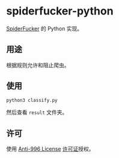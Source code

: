 # spiderfucker-python

[SpiderFucker](https://github.com/FastGitORG/SpiderFucker/) 的 Python 实现。

## 用途

根据规则允许和阻止爬虫。

## 使用

```bash
python3 classify.py
```

然后查看 `result` 文件夹。

## 许可

使用 [Anti-996 License](https://github.com/kattgu7/Anti-996-License) [许可证](https://github.com/Kinetix-Lee/spiderfucker-python/blob/master/LICENSE)授权。
